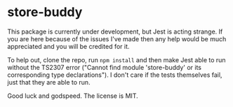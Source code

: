 # store-buddy

This package is currently under development, but Jest is acting strange. If you are here because of the issues I've made then any help would be much appreciated and you will be credited for it.

To help out, clone the repo, run `npm install` and then make Jest able to run without the TS2307 error ("Cannot find module 'store-buddy' or its corresponding type declarations"). I don't care if the tests themselves fail, just that they are able to run.

Good luck and godspeed. The license is MIT.
